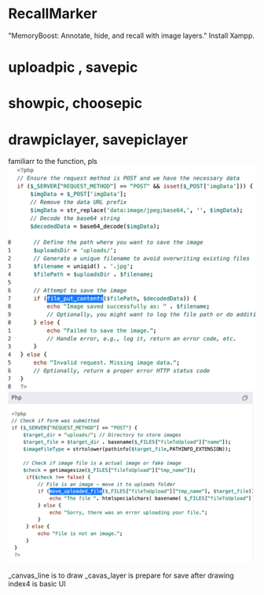 # RecallMarker
"MemoryBoost: Annotate, hide, and recall with image layers."
Install Xampp.

# uploadpic , savepic
# showpic, choosepic
# drawpiclayer, savepiclayer

familiarr to the function, pls
![fpc.png](fpc.png)
![Alt text](muf.png)

_canvas_line is to draw
_cavas_layer is prepare for save after drawing
index4 is basic UI